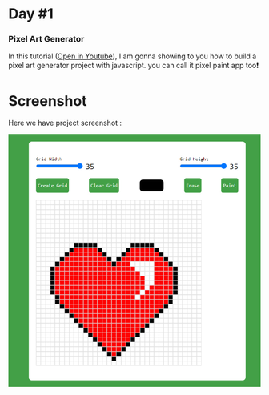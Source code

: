 # Day #1

### Pixel Art Generator
In this tutorial ([Open in Youtube](https://youtu.be/DfDPJqD3FjI)), I am gonna showing to you how to build a pixel art generator project with javascript. you can call it pixel paint app too❗️

# Screenshot
Here we have project screenshot :

![screenshot](screenshot.jpg)